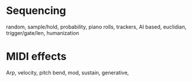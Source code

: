 # Sequencing

random, sample/hold, probability, piano rolls, trackers, AI based, euclidian, trigger/gate/len, humanization

# MIDI effects

Arp, velocity, pitch bend, mod, sustain, generative,